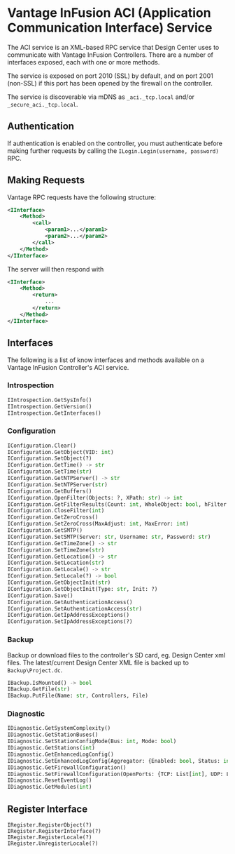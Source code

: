 # Vantage InFusion ACI (Application Communication Interface) Service

The ACI service is an XML-based RPC service that Design Center uses to communicate with
Vantage InFusion Controllers. There are a number of interfaces exposed, each with one
or more methods.

The service is exposed on port 2010 (SSL) by default, and on port 2001 (non-SSL) if this
port has been opened by the firewall on the controller.

The service is discoverable via mDNS as `_aci._tcp.local` and/or `_secure_aci._tcp.local`.


## Authentication

If authentication is enabled on the controller, you must authenticate before making further
requests by calling the `ILogin.Login(username, password)` RPC.


## Making Requests

Vantage RPC requests have the following structure:

```xml        
<IInterface>
    <Method>
        <call>
            <param1>...</param1>
            <param2>...</param2>
        </call>
    </Method>
</IInterface>
```

The server will then respond with

```xml
<IInterface>
    <Method>
        <return>
            ...
        </return>
    </Method>
</IInterface>
```


## Interfaces

The following is a list of know interfaces and methods available on a Vantage InFusion Controller's ACI service.


### Introspection

```python
IIntrospection.GetSysInfo()
IIntrospection.GetVersion()
IIntrospection.GetInterfaces()
```


### Configuration

```python
IConfiguration.Clear()
IConfiguration.GetObject(VID: int)
IConfiguration.SetObject(?)
IConfiguration.GetTime() -> str
IConfiguration.SetTime(str)
IConfiguration.GetNTPServer() -> str
IConfiguration.SetNTPServer(str)
IConfiguration.GetBuffers()
IConfiguration.OpenFilter(Objects: ?, XPath: str) -> int
IConfiguration.GetFilterResults(Count: int, WholeObject: bool, hFilter: int)
IConfiguration.CloseFilter(int)
IConfiguration.GetZeroCross()
IConfiguration.SetZeroCross(MaxAdjust: int, MaxError: int)
IConfiguration.GetSMTP()
IConfiguration.SetSMTP(Server: str, Username: str, Password: str)
IConfiguration.GetTimeZone() -> str
IConfiguration.SetTimeZone(str)
IConfiguration.GetLocation() -> str
IConfiguration.SetLocation(str)
IConfiguration.GetLocale() -> str
IConfiguration.SetLocale(?) -> bool
IConfiguration.GetObjectInit(str)
IConfiguration.SetObjectInit(Type: str, Init: ?)
IConfiguration.Save()
IConfiguration.GetAuthenticationAccess()
IConfiguration.SetAuthenticationAccess(str)
IConfiguration.GetIpAddressExceptions()
IConfiguration.SetIpAddressExceptions(?)
```


### Backup

Backup or download files to the controller's SD card, eg. Design Center xml files.
The latest/current Design Center XML file is backed up to `Backup\Project.dc`.

```python
IBackup.IsMounted() -> bool
IBackup.GetFile(str)
IBackup.PutFile(Name: str, Controllers, File)
```


### Diagnostic

```python
IDiagnostic.GetSystemComplexity()
IDiagnostic.GetStationBuses()
IDiagnostic.SetStationConfigMode(Bus: int, Mode: bool)
IDiagnostic.GetStations(int)
IDiagnostic.GetEnhancedLogConfig()
IDiagnostic.SetEnhancedLogConfig(Aggregator: {Enabled: bool, Status: int}, Logging: {Status: bool})
IDiagnostic.GetFirewallConfiguration()
IDiagnostic.SetFirewallConfiguration(OpenPorts: {TCP: List[int], UDP: List[int], ICMP: bool)
IDiagnostic.ResetEventLog()
IDiagnostic.GetModules(int)
```


## Register Interface

```
IRegister.RegisterObject(?)
IRegister.RegisterInterface(?)
IRegister.RegisterLocale(?)
IRegister.UnregisterLocale(?)
```